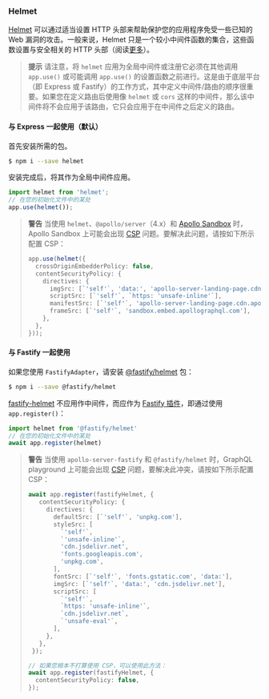 ### Helmet

[Helmet](https://github.com/helmetjs/helmet) 可以通过适当设置 HTTP 头部来帮助保护您的应用程序免受一些已知的 Web 漏洞的攻击。一般来说，Helmet 只是一个较小中间件函数的集合，这些函数设置与安全相关的 HTTP 头部（阅读[更多](https://github.com/helmetjs/helmet#how-it-works)）。

> **提示** 请注意，将 `helmet` 应用为全局中间件或注册它必须在其他调用 `app.use()` 或可能调用 `app.use()` 的设置函数之前进行。这是由于底层平台（即 Express 或 Fastify）的工作方式，其中定义中间件/路由的顺序很重要。如果您在定义路由后使用像 `helmet` 或 `cors` 这样的中间件，那么该中间件将不会应用于该路由，它只会应用于在中间件之后定义的路由。

#### 与 Express 一起使用（默认）

首先安装所需的包。

```bash
$ npm i --save helmet
```

安装完成后，将其作为全局中间件应用。

```typescript
import helmet from 'helmet';
// 在您的初始化文件中的某处
app.use(helmet());
```

> **警告** 当使用 `helmet`、`@apollo/server`（4.x）和 [Apollo Sandbox](https://docs.nestjs.com/graphql/quick-start#apollo-sandbox) 时，Apollo Sandbox 上可能会出现 [CSP](https://developer.mozilla.org/en-US/docs/Web/HTTP/CSP) 问题。要解决此问题，请按如下所示配置 CSP：
>
> ```typescript
> app.use(helmet({
>   crossOriginEmbedderPolicy: false,
>   contentSecurityPolicy: {
>     directives: {
>       imgSrc: [`'self'`, 'data:', 'apollo-server-landing-page.cdn.apollographql.com'],
>       scriptSrc: [`'self'`, `https: 'unsafe-inline'`],
>       manifestSrc: [`'self'`, 'apollo-server-landing-page.cdn.apollographql.com'],
>       frameSrc: [`'self'`, 'sandbox.embed.apollographql.com'],
>     },
>   },
> }));
> ```

#### 与 Fastify 一起使用

如果您使用 `FastifyAdapter`，请安装 [@fastify/helmet](https://github.com/fastify/fastify-helmet) 包：

```bash
$ npm i --save @fastify/helmet
```

[fastify-helmet](https://github.com/fastify/fastify-helmet) 不应用作中间件，而应作为 [Fastify 插件](https://www.fastify.io/docs/latest/Reference/Plugins/)，即通过使用 `app.register()`：

```typescript
import helmet from '@fastify/helmet'
// 在您的初始化文件中的某处
await app.register(helmet)
```

> **警告** 当使用 `apollo-server-fastify` 和 `@fastify/helmet` 时，GraphQL playground 上可能会出现 [CSP](https://developer.mozilla.org/en-US/docs/Web/HTTP/CSP) 问题，要解决此冲突，请按如下所示配置 CSP：
>
> ```typescript
> await app.register(fastifyHelmet, {
>    contentSecurityPolicy: {
>      directives: {
>        defaultSrc: [`'self'`, 'unpkg.com'],
>        styleSrc: [
>          `'self'`,
>          `'unsafe-inline'`,
>          'cdn.jsdelivr.net',
>          'fonts.googleapis.com',
>          'unpkg.com',
>        ],
>        fontSrc: [`'self'`, 'fonts.gstatic.com', 'data:'],
>        imgSrc: [`'self'`, 'data:', 'cdn.jsdelivr.net'],
>        scriptSrc: [
>          `'self'`,
>          `https: 'unsafe-inline'`,
>          `cdn.jsdelivr.net`,
>          `'unsafe-eval'`,
>        ],
>      },
>    },
>  });
>
> // 如果您根本不打算使用 CSP，可以使用此方法：
> await app.register(fastifyHelmet, {
>   contentSecurityPolicy: false,
> });
> ```
